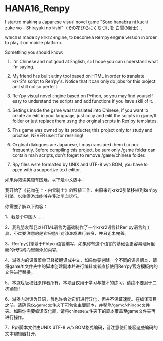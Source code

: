 # HANA16_Renpy
I started making a Japanese visual novel game "Sono hanabira ni kuchi zuke wo - Shirayuki no kishi"（その花びらにくちづけを 白雪の騎士）, 

which is made by krkr2 engine, to become a Ren'py engine version in order to play it on mobile platform.


Something you should know:

1. I'm Chinese and not good at English, so I hope you can understand what I'm saying.

2. My friend has built a tiny tool based on HTML in order to translate krkr2's script to Ren'py's. Notice that it can only do jobs for this project and still not so perfect.

3. Ren'py visual novel engine based on Python, so you may find yourself easy to understand the scripts and add functions if you have skill of it.

4. Settings inside the game was translated into Chinese, if you want to create an edit in your language, just copy and edit the scripts in game/tl folder or just replace them using the original scripts in Ren'py templates.

5. This game was owned by its producter, this project only for study and practise, NEVER use it for reselling!

6. Original dialogues are Japanese, I may translated them but not frequently. Before compiling this project, be sure only /game folder can contain main scripts, don't forget to remove /game/chinese folder.

7. Rpy files were formatted by UNIX and UTF-8 w/o BOM, you have to open with a supportive text editor.


如果你阅读英语有困难，以下是中文版本：

我开始了《花吻在上 - 白雪骑士》的移植工作，由原来的krkr2引擎移植到Ren'py引擎，以使得游戏能够在移动平台运行。


你需要了解以下内容：

1、我是个中国人……

2、我的朋友帮我以HTML语言为基础制作了一个krkr2语言转Ren'py语言的工具，不过要注意的是它只能针对该游戏进行转换，并且还未完善。

3、Ren'py引擎基于Phtyon语言编写，如果你有这个语言的基础会更容易理解里面的代码或向里面添加内容。

4、游戏内的设置菜单已经被翻译成中文，如果你要创建一个不同的语言版本，请将game/tl文件夹中的脚本创建副本并进行编辑或者直接使用Ren'py官方模板内的文件进行替换。

5、本游戏版权归原作者所有，本项目仅用于学习与技术的练习，请绝不要用于二次销售！

6、游戏内对话为日语，我也许会对它们进行汉化，但并不保证速度。在编译项目之前，请确保仅/game文件夹下可包含主要脚本，并移除/game/chinese文件夹。如果你需要编译汉化版，请将chinese文件夹下的脚本覆盖至game文件夹再进行操作。

7、Rpy脚本文件由UNIX UTF-8 w/o BOM格式编码，请注意使用兼容这些编码的文本编辑器打开。
